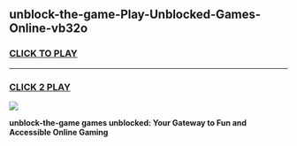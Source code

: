 
## unblock-the-game-Play-Unblocked-Games-Online-vb32o
<h3>
<a href="https://premium76.site?title=unblock-the-game&ref=24A">CLICK TO PLAY</a></h3>
<hr>

<h3>
<a href="https://premium76.site?title=unblock-the-game&ref=24A">CLICK 2 PLAY</a>
  
</h3>

<a href="https://premium76.site?title=unblock-the-game&ref=24A"><img src="https://clearcache.store/games.png"></a>


**unblock-the-game games unblocked: Your Gateway to Fun and Accessible Online Gaming**
